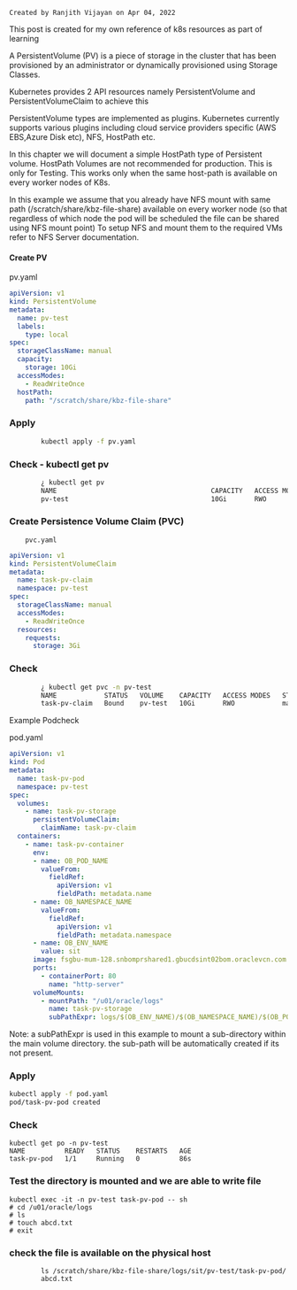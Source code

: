 
    Created by Ranjith Vijayan on Apr 04, 2022


This post is created for my own reference of k8s resources as part of learning

A PersistentVolume (PV) is a piece of storage in the cluster that has been provisioned by an administrator or dynamically provisioned using Storage Classes.

Kubernetes provides 2 API resources namely PersistentVolume and PersistentVolumeClaim to achieve this

PersistentVolume types are implemented as plugins. Kubernetes currently supports various plugins including cloud service providers specific (AWS EBS,Azure Disk etc), NFS, HostPath etc.


In this chapter we will document a simple HostPath type of Persistent volume. HostPath Volumes are not recommended for production. This is only for Testing. This works only when the same host-path is available on every worker nodes of K8s.

In this example we assume that you already have NFS mount with same path (/scratch/share/kbz-file-share) available on every worker node (so that regardless of which node the pod will be scheduled the file can be shared using NFS mount point) To setup NFS and mount them to the required VMs refer to NFS Server documentation.


#### Create PV

pv.yaml
``` yaml
apiVersion: v1
kind: PersistentVolume
metadata:
  name: pv-test
  labels:
    type: local
spec:
  storageClassName: manual
  capacity:
    storage: 10Gi
  accessModes:
    - ReadWriteOnce
  hostPath:
    path: "/scratch/share/kbz-file-share"
```

### Apply
``` bash
        kubectl apply -f pv.yaml
```

### Check - kubectl get pv

``` bash
        ¿ kubectl get pv
        NAME                                       CAPACITY   ACCESS MODES   RECLAIM POLICY   STATUS      CLAIM                   STORAGECLASS   REASON   AGE
        pv-test                                    10Gi       RWO            Retain           Bound       pv-test/task-pv-claim   manual                  114m
```
### Create Persistence Volume Claim (PVC)
        pvc.yaml
``` yaml
apiVersion: v1
kind: PersistentVolumeClaim
metadata:
  name: task-pv-claim
  namespace: pv-test
spec:
  storageClassName: manual
  accessModes:
    - ReadWriteOnce
  resources:
    requests:
      storage: 3Gi
```

### Check
``` bash
        ¿ kubectl get pvc -n pv-test
        NAME            STATUS   VOLUME    CAPACITY   ACCESS MODES   STORAGECLASS   AGE
        task-pv-claim   Bound    pv-test   10Gi       RWO            manual         115m
```

Example Podcheck

pod.yaml
``` yaml
apiVersion: v1
kind: Pod
metadata:
  name: task-pv-pod
  namespace: pv-test
spec:
  volumes:
    - name: task-pv-storage
      persistentVolumeClaim:
        claimName: task-pv-claim
  containers:
    - name: task-pv-container
      env:
      - name: OB_POD_NAME
        valueFrom:
          fieldRef:
            apiVersion: v1
            fieldPath: metadata.name
      - name: OB_NAMESPACE_NAME
        valueFrom:
          fieldRef:
            apiVersion: v1
            fieldPath: metadata.namespace
      - name: OB_ENV_NAME
        value: sit
      image: fsgbu-mum-128.snbomprshared1.gbucdsint02bom.oraclevcn.com:5000/utils/nginx:latest
      ports:
        - containerPort: 80
          name: "http-server"
      volumeMounts:
        - mountPath: "/u01/oracle/logs"
          name: task-pv-storage
          subPathExpr: logs/$(OB_ENV_NAME)/$(OB_NAMESPACE_NAME)/$(OB_POD_NAME)
```
 Note: a subPathExpr is used in this example to mount a sub-directory within the main volume directory. the sub-path will be automatically created if its not present.

### Apply

``` bash
kubectl apply -f pod.yaml
pod/task-pv-pod created
```
### Check
```
kubectl get po -n pv-test   
NAME          READY   STATUS    RESTARTS   AGE
task-pv-pod   1/1     Running   0          86s
```
### Test the directory is mounted and we are able to write file

```
kubectl exec -it -n pv-test task-pv-pod -- sh
# cd /u01/oracle/logs
# ls
# touch abcd.txt
# exit
```         
### check the file is available on the physical host

```         
        ls /scratch/share/kbz-file-share/logs/sit/pv-test/task-pv-pod/        
        abcd.txt
```


